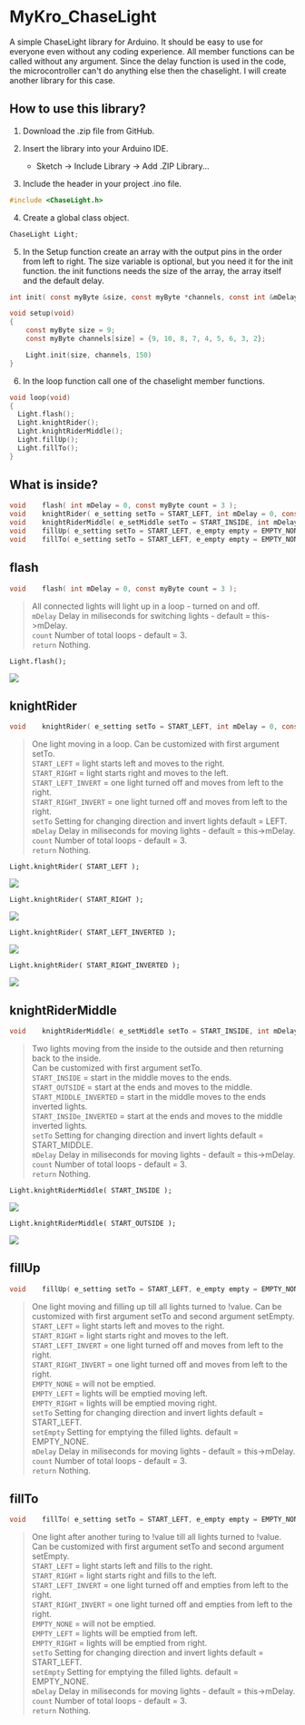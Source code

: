 # MyKro_ChaseLight
A simple ChaseLight library for Arduino. It should be easy to use for everyone even without any coding experience. All member functions can be called without any argument.
Since the delay function is used in the code, the microcontroller can't do anything else then the chaselight. I will create another library for this case.

## How to use this library?
1. Download the .zip file from GitHub.

2. Insert the library into your Arduino IDE.
    * Sketch -> Include Library -> Add .ZIP Library...

3. Include the header in your project .ino file.
```C
#include <ChaseLight.h>
```

4. Create a global class object.
```C
ChaseLight Light;
```

5. In the Setup function create an array with the output pins in the order from left to right. The size variable is optional, but you need it for the init function. the init functions needs the size of the array, the array itself and the default delay.
```C
int	init( const myByte &size, const myByte *channels, const int &mDelay );
```

```C
void setup(void)
{
	const myByte size = 9;
	const myByte channels[size] = {9, 10, 8, 7, 4, 5, 6, 3, 2};

	Light.init(size, channels, 150)
}
```

6. In the loop function call one of the chaselight member functions.
```C
void loop(void)
{
  Light.flash();
  Light.knightRider();
  Light.knightRiderMiddle();
  Light.fillUp();
  Light.fillTo();
}
```

## What is inside?
```C
void	flash( int mDelay = 0, const myByte count = 3 );
void	knightRider( e_setting setTo = START_LEFT, int mDelay = 0, const myByte &count = 3 );
void	knightRiderMiddle( e_setMiddle setTo = START_INSIDE, int mDelay = 0, const myByte &count = 3 );
void	fillUp( e_setting setTo = START_LEFT, e_empty empty = EMPTY_NONE, int mDelay = 0, const myByte &count = 3 );
void	fillTo( e_setting setTo = START_LEFT, e_empty empty = EMPTY_NONE, int mDelay = 0, const myByte &count = 3 );
```

## flash
```C
void	flash( int mDelay = 0, const myByte count = 3 );
```
> All connected lights will light up in a loop - turned on and off. <br>
`mDelay` Delay in miliseconds for switching lights - default = this->mDelay. <br>
`count` Number of total loops - default = 3. <br>
`return` Nothing.

`Light.flash();`

![](https://user-images.githubusercontent.com/104884267/214869100-840b565c-0999-4e3a-b979-75b090cc14d5.gif)


## knightRider
```C
void	knightRider( e_setting setTo = START_LEFT, int mDelay = 0, const myByte &count = 3 );
```
> One light moving in a loop. Can be customized with first argument setTo. <br>
`START_LEFT` = light starts left and moves to the right. <br>
`START_RIGHT` = light starts right and moves to the left. <br>
`START_LEFT_INVERT` = one light turned off and moves from left to the right. <br>
`START_RIGHT_INVERT` = one light turned off and moves from left to the right. <br>
`setTo` Setting for changing direction and invert lights default = LEFT. <br>
`mDelay` Delay in miliseconds for moving lights - default = this->mDelay. <br>
`count` Number of total loops - default = 3. <br>
`return` Nothing.

`Light.knightRider( START_LEFT );`

![](https://user-images.githubusercontent.com/104884267/214862362-963fd9f8-c422-4906-bf14-a538ad6dcf37.gif)


`Light.knightRider( START_RIGHT );`

![](https://user-images.githubusercontent.com/104884267/214863874-53d6a5fa-fc4e-40ab-b010-68b18ab2a53a.gif)


`Light.knightRider( START_LEFT_INVERTED );`

![](https://user-images.githubusercontent.com/104884267/214865326-fbbc56ea-36c2-4be5-91c6-51ee3dbbdccf.gif)


`Light.knightRider( START_RIGHT_INVERTED );`

![](https://user-images.githubusercontent.com/104884267/214865975-707b07e6-25cc-4600-bf0c-e04fd9d769d8.gif)


## knightRiderMiddle
```C
void	knightRiderMiddle( e_setMiddle setTo = START_INSIDE, int mDelay = 0, const myByte &count = 3 );
```
> Two lights moving from the inside to the outside and then returning back to the inside. <br>
Can be customized with first argument setTo. <br>
`START_INSIDE` = start in the middle moves to the ends. <br>
`START_OUTSIDE` = start at the ends and moves to the middle. <br>
`START_MIDDLE_INVERTED` = start in the middle moves to the ends inverted lights. <br>
`START_INSIDe_INVERTED` = start at the ends and moves to the middle inverted lights. <br>
`setTo` Setting for changing direction and invert lights default = START_MIDDLE. <br>
`mDelay` Delay in miliseconds for moving lights - default = this->mDelay. <br>
`count` Number of total loops - default = 3. <br>
`return` Nothing.

`Light.knightRiderMiddle( START_INSIDE );`

![](https://user-images.githubusercontent.com/104884267/214870961-50bec0dc-b326-4410-9702-03d24272190f.gif)


`Light.knightRiderMiddle( START_OUTSIDE );`

![](https://user-images.githubusercontent.com/104884267/214871554-aff474a3-46b6-4dda-9793-cf428b1a60da.gif)

## fillUp
```C
void	fillUp( e_setting setTo = START_LEFT, e_empty empty = EMPTY_NONE, int mDelay = 0, const myByte &count = 3 );
```

> One light moving and filling up till all lights turned to !value. Can be customized with first argument setTo and second argument setEmpty. <br>
`START_LEFT` = light starts left and moves to the right. <br>
`START_RIGHT` = light starts right and moves to the left. <br>
`START_LEFT_INVERT` = one light turned off and moves from left to the right. <br>
`START_RIGHT_INVERT` = one light turned off and moves from left to the right. <br>
`EMPTY_NONE` = will not be emptied. <br>
`EMPTY_LEFT` = lights will be emptied moving left. <br>
`EMPTY_RIGHT` = lights will be emptied moving right. <br>
`setTo` Setting for changing direction and invert lights default = START_LEFT. <br>
`setEmpty` Setting for emptying the filled lights. default = EMPTY_NONE. <br>
`mDelay` Delay in miliseconds for moving lights - default = this->mDelay. <br>
`count` Number of total loops - default = 3. <br>
`return` Nothing.

## fillTo
```C
void	fillTo( e_setting setTo = START_LEFT, e_empty empty = EMPTY_NONE, int mDelay = 0, const myByte &count = 3 );
```

> One light after another turing to !value till all lights turned to !value. <br>
Can be customized with first argument setTo and second argument setEmpty. <br>
`START_LEFT` = light starts left and fills to the right. <br>
`START_RIGHT` = light starts right and fills to the left. <br>
`START_LEFT_INVERT` = one light turned off and empties from left to the right. <br>
`START_RIGHT_INVERT` = one light turned off and empties from left to the right. <br>
`EMPTY_NONE` = will not be emptied. <br>
`EMPTY_LEFT` = lights will be emptied from left. <br>
`EMPTY_RIGHT` = lights will be emptied from right. <br>
`setTo` Setting for changing direction and invert lights default = START_LEFT. <br>
`setEmpty` Setting for emptying the filled lights. default = EMPTY_NONE.  <br>
`mDelay` Delay in miliseconds for moving lights - default = this->mDelay. <br>
`count` Number of total loops - default = 3. <br>
`return` Nothing.

